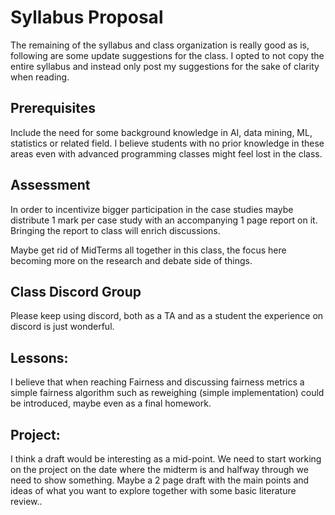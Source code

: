# Syllabus Proposal
The remaining of the syllabus and class organization is really good as is, following are some update suggestions for the class.
I opted to not copy the entire syllabus and instead only post my suggestions for the sake of clarity when reading.


## Prerequisites

Include the need for some background knowledge in AI, data mining, ML, statistics or related field. I believe students with no prior knowledge in these areas even with advanced programming classes might feel lost in the class.

## Assessment

In order to incentivize bigger participation in the case studies maybe distribute 1 mark per case study with an accompanying 1 page report on it. 
Bringing the report to class will enrich discussions.

Maybe get rid of MidTerms all together in this class, the focus here becoming more on the research and debate side of things.



## Class Discord Group

Please keep using discord, both as a TA and as a student the experience on discord is just wonderful.


## Lessons:

I believe that when reaching Fairness and discussing fairness metrics a simple fairness algorithm such as reweighing (simple implementation) could be introduced, maybe even as a final homework.


## Project:

I think a draft would be interesting as a mid-point. We need to start working on the project on the date where the midterm is and halfway through we need to show something. Maybe a 2 page draft with the main points and ideas of what you want to explore together with some basic literature review..
